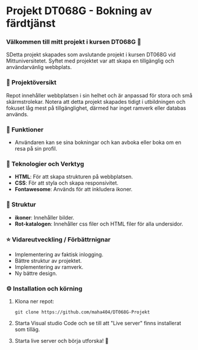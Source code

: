 # Projekt DT068G - Bokning av färdtjänst

### Välkommen till mitt projekt i kursen DT068G :wave:
SDetta projekt skapades som avslutande projekt i kursen DT068G vid Mittuniversitetet. Syftet med projektet var att skapa en tillgänglig och användarvänlig webbplats.
 
### :open_book: Projektöversikt 
Repot innehåller webbplatsen i sin helhet och är anpassad för stora och små skärmstrolekar. Notera att detta projekt skapades tidigt i utbildningen och fokuset låg mest på tillgänglighet, därmed har inget ramverk eller databas används. 

### :rocket: Funktioner 
+ Användaren kan se sina bokningar och kan avboka eller boka om en resa på sin profil. 

### :wrench: Teknologier och Verktyg 
+ **HTML**: För att skapa strukturen på webbplatsen. 
+ **CSS**: För att styla och skapa responsivitet. 
+ **Fontawesome**: Används för att inkludera ikoner. 

### :file_folder: Struktur 
+ **ikoner**: Innehåller bilder.
+ **Rot-katalogen**: Innehåller css filer och HTML filer för alla undersidor. 

### :star: Vidareutveckling / Förbättrnignar 
+ Implementering av faktisk inlogging.
+ Bättre struktur av projektet. 
+ Implementering av ramverk.
+ Ny bättre design.

### :gear: Installation och körning 
1. Klona ner repot: 

    `git clone https://github.com/maha404/DT068G-Projekt`

2. Starta Visual studio Code och se till att "Live server" finns installerat som tilläg. 

3. Starta live server och börja utforska! :mag_right:
